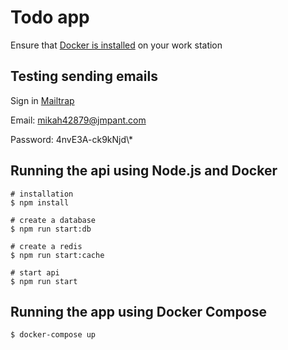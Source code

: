 # Todo app

Ensure that [Docker is installed](https://docs.docker.com/engine/install) on your work station

## Testing sending emails

Sign in [Mailtrap](https://mailtrap.io/signin)

Email: mikah42879@jmpant.com

Password: 4nvE3A-ck9kNjd\\\*

## Running the api using Node.js and Docker

```
# installation
$ npm install

# create a database
$ npm run start:db

# create a redis
$ npm run start:cache

# start api
$ npm run start
```

## Running the app using Docker Compose

```
$ docker-compose up
```
